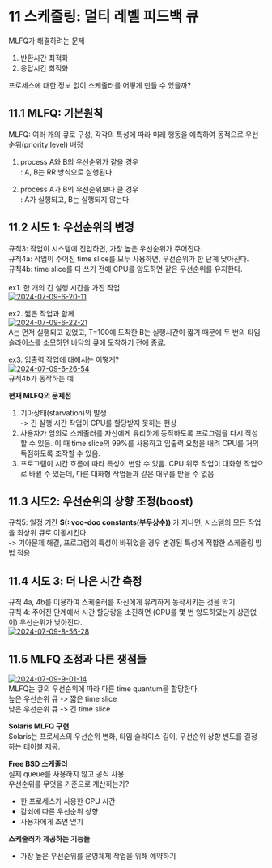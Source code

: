 # 11 스케줄링: 멀티 레벨 피드백 큐

MLFQ가 해결하려는 문제 <br>
1. 반환시간 최적화
2. 응답시간 최적화

프로세스에 대한 정보 없이 스케줄러를 어떻게 만들 수 있을까?

## 11.1 MLFQ: 기본원칙
MLFQ: 여러 개의 큐로 구성, 각각의 특성에 따라 미래 행동을 예측하여 동적으로 우선순위(priority level) 배정 <br>

1. process A와 B의 우선순위가 같을 경우 <br>
	: A, B는 RR 방식으로 실행된다.

2. process A가 B의 우선순위보다 클 경우 <br>
	: A가 실행되고, B는 실행되지 않는다.

## 11.2 시도 1: 우선순위의 변경

규칙3: 작업이 시스템에 진입하면, 가장 높은 우선순위가 주어진다.<br>
규칙4a: 작업이 주어진 time slice를 모두 사용하면, 우선순위가 한 단계 낮아진다.<br>
규칙4b: time slice를 다 쓰기 전에 CPU를 양도하면 같은 우선순위를 유지한다.
<br> <br>
ex1. 한 개의 긴 실행 시간을 가진 작업 <br>
<a href="https://imgbb.com/"><img src="https://i.ibb.co/0nhkcjv/2024-07-09-6-20-11.png" alt="2024-07-09-6-20-11" border="0"></a>

ex2. 짧은 작업과 함께 <br>
<a href="https://imgbb.com/"><img src="https://i.ibb.co/NKS5K7N/2024-07-09-6-22-21.png" alt="2024-07-09-6-22-21" border="0"></a><br>
A는 먼저 실행되고 있었고, T=100에 도착한 B는 실행시간이 짧기 때문에 두 번의 타임 슬라이스를 소모하면 바닥의 큐에 도착하기 전에 종료. <br>

ex3. 입출력 작업에 대해서는 어떻게? <br>
<a href="https://imgbb.com/"><img src="https://i.ibb.co/RYrQQRd/2024-07-09-6-26-54.png" alt="2024-07-09-6-26-54" border="0"></a><br>
규칙4b가 동작하는 예 <br>

<strong>현재 MLFQ의 문제점</strong><br>
1. 기아상태(starvation)의 발생 <br>
	-> 긴 실행 시간 작업이 CPU를 할당받지 못하는 현상 <br>
2. 사용자가 임의로 스케줄러를 자신에게 유리하게 동작하도록 프로그램을 다시 작성할 수 있음. 이 때 time slice의 99%를 사용하고 입출력 요청을 내려 CPU를 거의 독점하도록 조작할 수 있음.
3. 프로그램이 시간 흐름에 따라 특성이 변할 수 있음. CPU 위주 작업이 대화형 작업으로 바뀔 수 있는데, 다른 대화형 작업들과 같은 대우를 받을 수 없음

## 11.3 시도2: 우선순위의 상향 조정(boost)
규칙5: 일정 기간 <strong>S(: voo-doo constants(부두상수))</strong> 가 지나면, 시스템의 모든 작업을 최상위 큐로 이동시킨다. <br>
-> 기아문제 해결, 프로그램의 특성이 바뀌었을 경우 변경된 특성에 적합한 스케줄링 방법 적용 <br>

## 11.4 시도 3: 더 나은 시간 측정
규칙 4a, 4b를 이용하여 스케줄러를 자신에게 유리하게 동작시키는 것을 막기 <br>
규칙 4: 주어진 단계에서 시간 할당량을 소진하면 (CPU를 몇 번 양도하였는지 상관없이) 우선순위가 낮아진다. <br>
<a href="https://ibb.co/hBNjMhg"><img src="https://i.ibb.co/x1b0sP2/2024-07-09-8-56-28.png" alt="2024-07-09-8-56-28" border="0"></a> <br>

## 11.5 MLFQ 조정과 다른 쟁점들

<a href="https://imgbb.com/"><img src="https://i.ibb.co/MBmTNpf/2024-07-09-9-01-14.png" alt="2024-07-09-9-01-14" border="0"></a><br>
MLFQ는 큐의 우선순위에 따라 다른 time quantum을 할당한다. <br>
높은 우선순위 큐 -> 짧은 time slice <br>
낮은 우선순위 큐 -> 긴 time slice <br>

<strong>Solaris MLFQ 구현</strong><br>
Solaris는 프로세스의 우선순위 변화, 타임 슬라이스 길이, 우선순위 상향 빈도를 결정하는 테이블 제공. <br>

<strong>Free BSD 스케줄러</strong><br>
실제 queue를 사용하지 않고 공식 사용. <br>
우선순위를 무엇을 기준으로 계산하는가?
- 한 프로세스가 사용한 CPU 시간
- 감쇠에 따른 우선순위 상향
- 사용자에게 조언 얻기

<strong>스케줄러가 제공하는 기능들</strong>
- 가장 높은 우선순위를 운영체제 작업을 위해 예약하기
